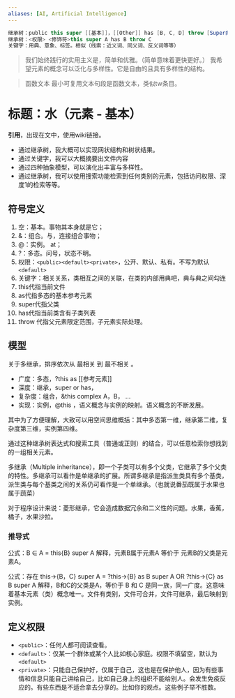 ```yaml
---
aliases: [AI, Artificial Intelligence]
---
```


```java
继承树：public this super [[基本]]，[[Other]] has [B, C, D] throw [Super向上回溯(限定范围)/Any子元素(具体处理)]
继承树：<权限> <修饰符>this super A has B throw C
关键字：用典、意象、标签。相似（线索：近义词、同义词、反义词等等）
```

> 我们始终践行的实用主义是，简单和优雅。（简单意味着更快更好。）
> 我希望元素的概念可以泛化与多样性。它是自由的且具有多样性的结构。

> 函数文本
> 最小可复用文本句段是函数文本，类似tw条目。


# 标题：水（元素 - 基本）

**引用**，出现在文中，使用wiki链接。


- 通过继承树，我大概可以实现网状结构和树状结果。
- 通过关键字，我可以大概摘要出文件内容
- 通过四种抽象模型，可以演化出丰富与多样性。
- 通过继承树，我可以使用搜索功能检索到任何类别的元素，包括访问权限、深度1的检索等等。


## 符号定义

1. 空：基本。事物其本身就是它；
2. &：组合。与，连接组合事物；
3. @：实例。 at；
4. ?：多态。问号，状态不明。
5. 权限：`<public><default><private>`，公开、默认、私有。不写为默认`<default>`
6. 关键字：相关关系，类相互之间的关联，在类的内部用典吧，典与典之间勾连
7. this代指当前文件
8. as代指多态的基本参考元素
9. super代指父类
10. has代指当前类含有子类列表
11. throw 代指父元素限定范围，子元素实际处理。


## 模型

关于多继承，排序依次从 最相关 到 最不相关 。

- 广度：多态，?this as [[参考元素]]
- 深度：继承，super or has，
- 复杂度：组合，&this complex A，B， ...
- 实现：实例，@this ，语义概念与实例的映射。语义概念的不断发展。

其中为了方便理解，大致可以用空间思维概括：其中多态第一维，继承第二维，复杂度第三维，实例第四维。

通过这种继承树表达式和搜索工具（普通或正则）的结合，可以任意检索你想找到的一组相关元素。


多继承（Multiple inheritance），即一个子类可以有多个父类，它继承了多个父类的特性。多继承可以看作是单继承的扩展。所谓多继承是指派生类具有多个基类，派生类与每个基类之间的关系仍可看作是一个单继承。（也就说番茄既属于水果也属于蔬菜）

对于程序设计来说：菱形继承，它会造成数据冗余和二义性的问题。水果，香蕉，橘子，水果沙拉。


### 推导式

公式：B ∈ A = this{B} super A
解释，元素B属于元素A 等价于 元素B的父类是元素A。

公式：存在 this->{B，C} super A = ?this->{B} as B super A OR ?this->{C} as B super A
解释，B和C的父类是A，等价于 B 和 C 是同一族，同一广度。这意味着基本元素（类）概念唯一。文件有类别，文件可合并，文件可继承，最后映射到实例。

## 定义权限

- `<public>`：任何人都可阅读查看。
- `<default>`：仅某一个群体或某个人比如核心家庭。权限不填留空，默认为`<default>`
- `<private>`：只能自己保护好，仅属于自己，这也是在保护他人，因为有些事情和信息只能自己讲给自己，比如自己身上的组织不能给别人。会发生免疫反应的。有些东西是不适合拿去分享的。比如你的观点。这些例子举不胜数。